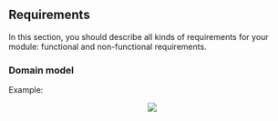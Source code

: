 
## Requirements

In this section, you should describe all kinds of requirements for your module: functional and non-functional requirements.

### Domain model

Example:
 <p align="center" justify="center">
  <img src="https://user-images.githubusercontent.com/92693155/224856512-4a52a713-9c50-4f3e-8d33-6fe0156623ab.jpg">
</p>

